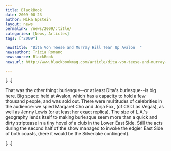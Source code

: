 ```yaml
---
title: BlackBook
date: 2009-08-23
author: Mika Epstein
layout: news
permalink: /news/2009/:title/
categories: [News, Articles]
tags: ["2009"]

newstitle: "Dita Von Teese and Murray Hill Tear Up Avalon  "
newsauthor: Tricia Romano  
newssource: BlackBook  
newsurl: http://www.blackbookmag.com/article/dita-von-teese-and-murray-hill-tear-up-avalon/9416  

---
```


[...]

That was the other thing: burlesque--or at least Dita's burlesque--is big here. Big space: held at Avalon, which has a capacity to hold a few thousand people, and was sold out. There were multitudes of celebrities in the audience: we spied Margaret Cho and Jorja Fox, (of CSI: Las Vegas), as well as Jenny Lewis (or at least her exact replica). The size of L.A.'s geography lends itself to making burlesque seem more than a quick and dirty striptease in a tiny hovel of a club in the Lower East Side. Still the acts during the second half of the show managed to invoke the edgier East Side of both coasts, (here it would be the Silverlake contingent).

[...]  

